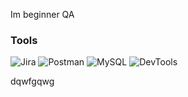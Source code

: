 Im beginner QA

### Tools
![Jira](https://img.shields.io/badge/-Jira-090909??style=for-the-badge&logo=jira)
![Postman](https://img.shields.io/badge/-Postman-090909??style=for-the-badge&logo=postman)
![MySQL](https://img.shields.io/badge/-MySQL-090909??style=for-the-badge&logo=mysql)
![DevTools](https://img.shields.io/badge/-DevTools-090909??style=for-the-badge&logo=devtools)

dqwfgqwg
